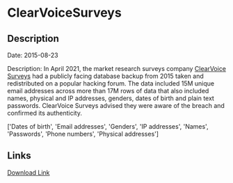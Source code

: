 # ClearVoiceSurveys

## Description

Date: 2015-08-23

Description:
In April 2021, the market research surveys company <a href="https://www.clearvoicesurveys.com/" target="_blank" rel="noopener">ClearVoice Surveys</a> had a publicly facing database backup from 2015 taken and redistributed on a popular hacking forum. The data included 15M unique email addresses across more than 17M rows of data that also included names, physical and IP addresses, genders, dates of birth and plain text passwords. ClearVoice Surveys advised they were aware of the breach and confirmed its authenticity.


['Dates of birth', 'Email addresses', 'Genders', 'IP addresses', 'Names', 'Passwords', 'Phone numbers', 'Physical addresses']

## Links

[Download Link](https://link-to.net/1229997/132.3438678542551/dynamic/?r=aHR0cHM6Ly93d3cubWVkaWFmaXJlLmNvbS92aWV3LzBWR0d1bnpIQzMxWEFHcC9jbGVhcnZvaWNlc3VydmV5cy5jb20vZmlsZQ==)